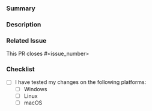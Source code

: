 ### Summary

<!-- Provide a general summary of your changes -->

### Description

<!-- Describe your changes in detail -->

### Related Issue

<!-- If this PR is related to an issue, please link it here -->

This PR closes #<issue_number>

### Checklist

<!-- Please check the platforms you have tested this change on -->

- [ ] I have tested my changes on the following platforms:
  - [ ] Windows
  - [ ] Linux
  - [ ] macOS
